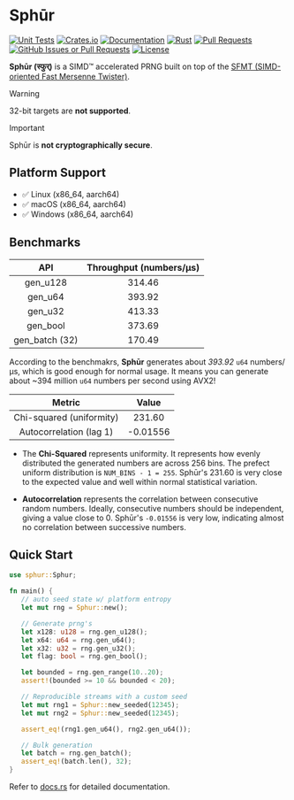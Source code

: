 # Sphūr

[![Unit Tests](https://github.com/frozen-lab/sphur/actions/workflows/unit_tests.yaml/badge.svg?branch=master)](https://github.com/frozen-lab/sphur/actions/workflows/unit_tests.yaml)
[![Crates.io](https://img.shields.io/crates/v/sphur.svg)](https://crates.io/crates/sphur)
[![Documentation](https://docs.rs/sphur/badge.svg)](https://docs.rs/sphur)
[![Rust](https://img.shields.io/badge/rust-1.89.0%2B-blue.svg?maxAge=3600)](https://github.com/frozen-lab/sphur/)
[![Pull Requests](https://img.shields.io/github/issues-pr/frozen-lab/sphur?logo=github&logoColor=white)](https://github.com/frozen-lab/sphur/pulls)
[![GitHub Issues or Pull Requests](https://img.shields.io/github/issues/frozen-lab/sphur?logo=github&logoColor=white)](https://github.com/frozen-lab/sphur/issues)
[![License](https://img.shields.io/github/license/frozen-lab/sphur?logo=open-source-initiative&logoColor=white)](https://github.com/frozen-lab/sphur/blob/master/LICENSE)

**Sphūr (स्फुर्)** is a SIMD™ accelerated PRNG built on top of the
[SFMT (SIMD-oriented Fast Mersenne Twister)](https://www.math.sci.hiroshima-u.ac.jp/m-mat/MT/SFMT/).

> [!WARNING]
> 32-bit targets are **not supported**.

> [!IMPORTANT]
> Sphūr is **not cryptographically secure**.  

## Platform Support

- ✅ Linux (x86_64, aarch64)
- ✅ macOS (x86_64, aarch64)
- ✅ Windows (x86_64, aarch64)

## Benchmarks

| API            | Throughput (numbers/µs) |
|:--------------:|:-----------------------:|
| gen_u128       |                  314.46 |
| gen_u64        |                  393.92 |
| gen_u32        |                  413.33 |
| gen_bool       |                  373.69 |
| gen_batch (32) |                  170.49 |

According to the benchmakrs, **Sphūr** generates about _393.92_ `u64` numbers/µs,
which is good enough for normal usage. It means you can generate about ~394 million
`u64` numbers per second using AVX2!

| Metric                    | Value       |
|:-------------------------:|:-----------:|
| Chi-squared (uniformity)  |     231.60  |
| Autocorrelation (lag 1)   |   -0.01556  |

- The **Chi-Squared** represents uniformity. It represents how evenly distributed
the generated numbers are across 256 bins. The prefect uniform distribution
is `NUM_BINS - 1 = 255`. Sphūr's 231.60 is very close to the expected value and well
within normal statistical variation.

- **Autocorrelation** represents the correlation between consecutive random numbers.
Ideally, consecutive numbers should be independent, giving a value close to 0.
Sphūr's `-0.01556` is very low, indicating almost no correlation between successive numbers.

## Quick Start

```rs
use sphur::Sphur;

fn main() {
   // auto seed state w/ platform entropy
   let mut rng = Sphur::new();

   // Generate prng's
   let x128: u128 = rng.gen_u128();
   let x64: u64 = rng.gen_u64();
   let x32: u32 = rng.gen_u32();
   let flag: bool = rng.gen_bool();

   let bounded = rng.gen_range(10..20);
   assert!(bounded >= 10 && bounded < 20);

   // Reproducible streams with a custom seed
   let mut rng1 = Sphur::new_seeded(12345);
   let mut rng2 = Sphur::new_seeded(12345);

   assert_eq!(rng1.gen_u64(), rng2.gen_u64());

   // Bulk generation
   let batch = rng.gen_batch();
   assert_eq!(batch.len(), 32);
}
```

Refer to [docs.rs](https://docs.rs/sphur/latest/sphur/) for detailed documentation.
